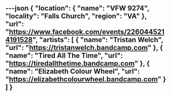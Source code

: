 ---json
{
  "location": {
    "name": "VFW 9274",
    "locality": "Falls Church",
    "region": "VA"
  },
  "url": "https://www.facebook.com/events/2260445214191528",
  "artists": [
    {
      "name": "Tristan Welch",
      "url": "https://tristanwelch.bandcamp.com"
    },
    {
      "name": "Tired All The Time",
      "url": "https://tiredallthetime.bandcamp.com"
    },
    {
      "name": "Elizabeth Colour Wheel",
      "url": "https://elizabethcolourwheel.bandcamp.com"
    }
  ]
}
---
